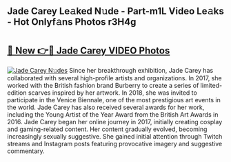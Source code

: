 ## Jade Carey Le𝚊ked N𝚞de - Part-m1L Video Le𝚊ks - Hot Onlyf𝚊ns Photos r3H4g

# <h2><a href="http://ab75870.deff.icu/?id=Jade+Carey">🔗 New 👉🔴 Jade Carey VIDEO Photos</a></h2>

[![Jade Carey N𝚞des](https://i.imgur.com/rIISA9y.gif)](http://ab75870.deff.icu/?id=Jade+Carey)
Since her breakthrough exhibition, Jade Carey has collaborated with several high-profile artists and organizations. In 2017, she worked with the British fashion brand Burberry to create a series of limited-edition scarves inspired by her artwork. In 2018, she was invited to participate in the Venice Biennale, one of the most prestigious art events in the world. Jade Carey has also received several awards for her work, including the Young Artist of the Year Award from the British Art Awards in 2016. Jade Carey began her online journey in 2017, initially creating cosplay and gaming-related content. Her content gradually evolved, becoming increasingly sexually suggestive. She gained initial attention through Twitch streams and Instagram posts featuring provocative imagery and suggestive commentary.
